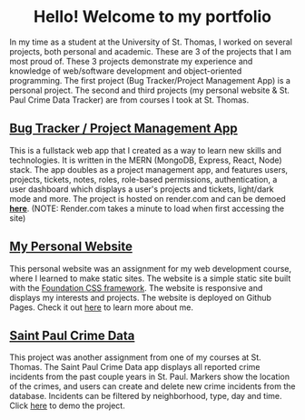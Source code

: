 <!---
shkulesa/shkulesa is a ✨ special ✨ repository because its `README.md` (this file) appears on your GitHub profile.
You can click the Preview link to take a look at your changes.
--->

<h1 align="center">Hello! Welcome to my portfolio</h1>

<!---Hello! Welcome to my 
I am Sam Kulesa, a student at the University of St Thomas. I will graduate in the Spring of 2023 with a bachelor's degree in Computer Science. 
Entering college, I planned on majoring in some type of Engineering. However, after taking <span style="font-weight: bold">CISC 131: Intro to Programming and Problem Solving</span>, I discovered my passion for coding and computer science. It was then then I decided to switch my major to Computer Science. MY journey as a computer science major has brough me closer to two of St. Thomas' values: excellence and service. During my time as a computer science major, I have been on a constant learning journey. My professors and classes have challeneged me to strive for academic excellence. The other value, service, cannot be achieved without some level of excellence. Without my courses and professors pushing me to be my best, I would be of no service to anyone else. I would be incapable of advancing the common good. This e-portfolio shows my progress towards becoming a student and person who displays excellence and is capable of service. It includes three projects from my time at St. Thomas. 
 

<h1><a href="https://github.com/shkulesa/Craps" target="_blank">Craps Game</a></h1>
The first project is a simulator of the game Craps. It taught me many important principles of programming and is a incdication of my progress in my first year. 
<img width="420" alt="craps project" src="https://user-images.githubusercontent.com/115058774/208550642-2c406d79-0fa7-41ce-b881-32ade4e915a1.png">



<h1><a href="https://github.com/shkulesa/EnergyConsumption" target="_blank">Annual Energy Consumption server</a></h1>
The second project is a project that I worked on with two teammates for my web development class. It is a web server that displays information about Annual energy usage in the United States. It displays information from a database containing data pertaining to Annual Energy usage in the United States. This project relates to sustainability, as it documents energy usage.
<img width="420" alt="Energy Consumption Server" src="https://user-images.githubusercontent.com/115058774/208560213-ee566347-d045-46b2-a95f-5908d600c461.png">


<h1><a href="https://github.com/shkulesa/EnergyConsumption" target="_blank">St. Paul Crime App</a></h1>
The thrid project is the largest. I worked on this project with two other teammates. It is a combination of a RESTful API and a single page application. The RESTful API was written using node.js. The single page application was written using the Vue.js framework. The RESTful API queries a database containing logs of crimes committed in Saint Paul over the fast few years. This project used a number of frameworks and tools including: node.js, Foundation (css), Leaflet, Nominatim, and Vue.js.

<img width="420" alt="Screen Shot 2022-12-19 at 9 51 39 PM" src="https://user-images.githubusercontent.com/115058774/208579718-200ac817-425c-45eb-8600-11ee3d92a0a7.png"> --->
In my time as a student at the University of St. Thomas, I worked on several projects, both personal and academic. These are 3 of the projects that I am most proud of. These 3 projects demonstrate my experience and knowledge of web/software development and object-oriented programming. The first project (Bug Tracker/Project Management App) is a personal project. The second and third projects (my personal website & St. Paul Crime Data Tracker) are from courses I took at St. Thomas.

<h2><a href="https://github.com/shkulesa/Bug-Tracker">Bug Tracker / Project Management App</a></h2>
This is a fullstack web app that I created as a way to learn new skills and technologies. It is written in the MERN (MongoDB, Express, React, Node) stack. The app doubles as a project management app, and features users, projects, tickets, notes, roles, role-based permissions, authentication, a user dashboard which displays a user's projects and tickets, light/dark mode and more. The project is hosted on render.com and can be demoed <a href="https://bug-tracker-frontend.onrender.com" target="_blank"><b>here</b></a>. (NOTE: Render.com takes a minute to load when first accessing the site)

<h2><a href="https://github.com/shkulesa/shkulesa.github.io">My Personal Website</a></h2>
This personal website was an assignment for my web development course, where I learned to make static sites. The website is a simple static site built with the <a href="https://get.foundation/" target="_blank">Foundation CSS framework</a>. The website is responsive and displays my interests and projects. The website is deployed on Github Pages. Check it out <a href="https://shkulesa.github.io" target="_blank">here</a> to learn more about me.

<h2><a href="https://github.com/shkulesa/StPaulCrime">Saint Paul Crime Data</a></h2>
This project was another assignment from one of my courses at St. Thomas. The Saint Paul Crime Data app displays all reported crime incidents from the past couple years in St. Paul. Markers show the location of the crimes, and users can create and delete new crime incidents from the database. Incidents can be filtered by neighborhood, type, day and time. Click <a href="https://st-paul-crime-tracker.onrender.com" target="_blank">here<a/> to demo the project.


